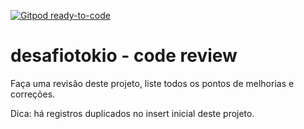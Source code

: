 [![Gitpod ready-to-code](https://img.shields.io/badge/Gitpod-ready--to--code-blue?logo=gitpod)](https://gitpod.io/#https://github.com/cbeloni/desafiotokio)

# desafiotokio - code review
Faça uma revisão deste projeto, liste todos os pontos de melhorias e correções.

Dica: há registros duplicados no insert inicial deste projeto.
